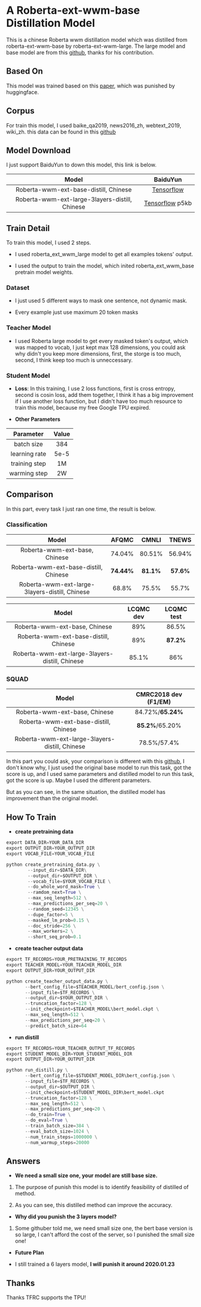 # A Roberta-ext-wwm-base Distillation Model

This is a chinese Roberta wwm distillation model which was distilled from roberta-ext-wwm-base by roberta-ext-wwm-large. The large model and base model are from this [github](https://github.com/ymcui/Chinese-BERT-wwm), thanks for his contribution.

## Based On

This model was trained based on this [paper](https://arxiv.org/abs/1910.01108), which was punished by huggingface.

## Corpus

For train this model, I used baike_qa2019, news2016_zh,  webtext_2019, wiki_zh. this data can be found in this [github](https://github.com/brightmart/nlp_chinese_corpus)

## Model Download

I just support BaiduYun to down this model, this link is below.

| Model                                          | BaiduYun                                                           |
|:----------------------------------------------:|:------------------------------------------------------------------:|
| Roberta-wwm-ext-base-distill, Chinese          | [Tensorflow](https://pan.baidu.com/s/1e7_Zqa1_TlFfzx1n51BTUw)      |
| Roberta-wwm-ext-large-3layers-distill, Chinese | [Tensorflow](https://pan.baidu.com/s/1PO49BumHoXW69w9GUwCsMg) p5kb |

## Train Detail

To train this model, I used 2 steps.

- I used roberta_ext_wwm_large model to get all examples tokens' output.

- I used the output to train the model, which inited roberta_ext_wwm_base pretrain model weights.

### Dataset

- I just used 5 different ways to mask one sentence, not dynamic mask.

- Every example just use maximum 20 token masks

### Teacher Model

- I used Roberta large model to get every masked token's output, which was mapped to vocab, I just kept max 128 dimensions, you could ask why didn't you keep more dimensions, first, the storge is too much, second, I think keep too much is unneccessary.

### Student Model

- **Loss**: In this training, I use 2 loss functions, first is cross entropy, second is cosin loss, add them together, I think it has a big improvement if I use another loss function, but I didn't have too much resource to train this model, because my free Google TPU expired.

- **Other Parameters**

| Parameter     | Value |
|:-------------:|:-----:|
| batch size    | 384   |
| learning rate | 5e-5  |
| training step | 1M    |
| warming step  | 2W    |

## Comparison

In this part, every task I just ran one time, the result is below.

### Classification

| Model                                          | AFQMC      | CMNLI     | TNEWS     |
|:----------------------------------------------:|:----------:|:---------:|:---------:|
| Roberta-wwm-ext-base, Chinese                  | 74.04%     | 80.51%    | 56.94%    |
| Roberta-wwm-ext-base-distill, Chinese          | **74.44%** | **81.1%** | **57.6%** |
| Roberta-wwm-ext-large-3layers-distill, Chinese | 68.8%      | 75.5%     | 55.7%     |

| Model                                          | LCQMC dev | LCQMC test |
|:----------------------------------------------:|:---------:|:----------:|
| Roberta-wwm-ext-base, Chinese                  | 89%       | 86.5%      |
| Roberta-wwm-ext-base-distill, Chinese          | 89%       | **87.2%**  |
| Roberta-wwm-ext-large-3layers-distill, Chinese | 85.1%     | 86%        |

### SQUAD

| Model                                          | CMRC2018 dev (F1/EM) |
|:----------------------------------------------:|:--------------------:|
| Roberta-wwm-ext-base, Chinese                  | 84.72%/**65.24%**    |
| Roberta-wwm-ext-base-distill, Chinese          | **85.2%**/65.20%     |
| Roberta-wwm-ext-large-3layers-distill, Chinese | 78.5%/57.4%          |

In this part you could ask, your comparison is different with this [github](https://github.com/ymcui/Chinese-BERT-wwm), I don't know why, I just used the original base model to run this task, got the score is up, and I used same parameters and distilled model to run this task, got the score is up. Maybe I used the different parameters. 

But as you can see,  in the same situation, the distilled model has improvement than the original model.

## How To Train

- **create pretraining data**

```python
export DATA_DIR=YOUR_DATA_DIR
export OUTPUT_DIR=YOUR_OUTPUT_DIR
export VOCAB_FILE=YOUR_VOCAB_FILE

python create_pretraining_data.py \
        --input_dir=$DATA_DIR\
        --output_dir=$OUTPUT_DIR \
        --vocab_file=$YOUR_VOCAB_FILE \
        --do_whole_word_mask=True \
        --ramdom_next=True \
        --max_seq_length=512 \
        --max_predictions_per_seq=20 \
        --random_seed=12345 \
        --dupe_factor=5 \
        --masked_lm_prob=0.15 \
        --doc_stride=256 \
        --max_workers=2 \
        --short_seq_prob=0.1
```

- **create teacher output data**

```python
export TF_RECORDS=YOUR_PRETRAINING_TF_RECORDS
export TEACHER_MODEL=YOUR_TEACHER_MODEL_DIR
export OUTPUT_DIR=YOUR_OUTPUT_DIR

python create_teacher_output_data.py \
       --bert_config_file=$TEACHER_MODEL/bert_config.json \
       --input_file=$TF_RECORDS \
       --output_dir=$YOUR_OUTPUT_DIR \
       --truncation_factor=128 \
       --init_checkpoint=$TEACHER_MODEL\bert_model.ckpt \
       --max_seq_length=512 \
       --max_predictions_per_seq=20 \
       --predict_batch_size=64 
```

- **run distill**

```python
export TF_RECORDS=YOUR_TEACHER_OUTPUT_TF_RECORDS
export STUDENT_MODEL_DIR=YOUR_STUDENT_MODEL_DIR
export OUTPUT_DIR=YOUR_OUTPUT_DIR

python run_distill.py \
       --bert_config_file=$STUDENT_MODEL_DIR\bert_config.json \
       --input_file=$TF_RECORDS \
       --output_dir=$OUTPUT_DIR \
       --init_checkpoint=$STUDENT_MODEL_DIR\bert_model.ckpt
       --truncation_factor=128 \
       --max_seq_length=512 \
       --max_predictions_per_seq=20 \
       --do_train=True \
       --do_eval=True \
       --train_batch_size=384 \
       --eval_batch_size=1024 \
       --num_train_steps=1000000 \
       --num_warmup_steps=20000 
```

## Answers

- **We need a small size one, your model are still base size.**
1. The purpose of punish this model is to identify feasibility of distilled of method.

2. As you can see, this distilled method can improve the accuracy.
- **Why did you punish the 3 layers model?**
1. Some githuber told me, we need small size one, the bert base version is so large, I can't afford the cost of the server, so I punished the small size one! 
- **Future Plan**

- I still trained a 6 layers model, **I will punish it around 2020.01.23**

## Thanks

Thanks TFRC supports the TPU!
